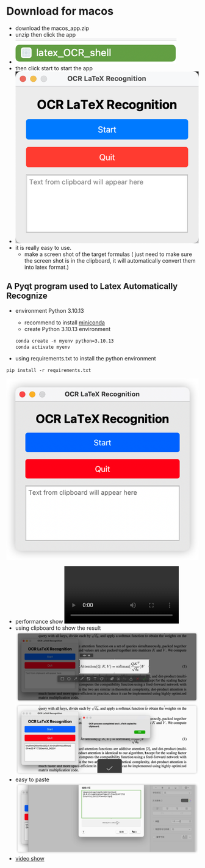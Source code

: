 # Download for macos 
* download the macos_app.zip 
* unzip then click the app
* ![Alt text](image-4.png)
* then click start to start the app
* ![Alt text](image-5.png)
* it is really easy to use.
    * make a screen shot of the target formulas ( just need to make sure the screen shot is in the clipboard, it will automatically convert them into latex format.)
## A Pyqt program used to Latex Automatically Recognize
* environment Python 3.10.13
    * recommend to install [miniconda](https://docs.conda.io/projects/miniconda/en/latest/)
    * create Python 3.10.13 environment
    ```
    conda create -n myenv python=3.10.13
    conda activate myenv   
    ```
    
* using requirements.txt to install the python environment
```
pip install -r requirements.txt
```
![Alt text](image.png)

* performance show
<video src="iShot_2023-10-12_02.13.26.mp4" controls title="Title"></video>
* using clipboard to show the result
![Alt text](image-1.png)
![Alt text](image-2.png)
* easy to paste 
![Alt text](image-3.png)
* [video show](https://github.com/MysteriousL2019/Latex_OCR_Pyqt/issues/1#issue-1938460911)

